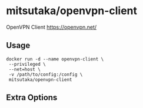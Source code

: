 # mitsutaka/openvpn-client

OpenVPN Client
https://openvpn.net/

## Usage

```console
docker run -d --name openvpn-client \
 --privileged \
 --net=host \
 -v /path/to/config:/config \
 mitsutaka/openvpn-client
```

## Extra Options
